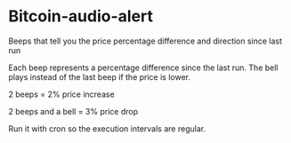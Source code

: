 # Bitcoin-audio-alert
Beeps that tell you the price percentage difference and direction since last run

Each beep represents a percentage difference since the last run. The bell plays instead of the last beep if the price is lower.

2 beeps = 2% price increase

2 beeps and a bell = 3% price drop


Run it with cron so the execution intervals are regular.
